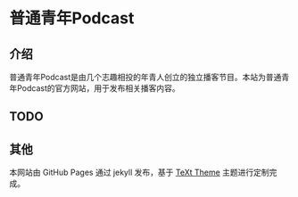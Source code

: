 # 普通青年Podcast
## 介绍

普通青年Podcast是由几个志趣相投的年青人创立的独立播客节目。本站为普通青年Podcast的官方网站，用于发布相关播客内容。

## TODO


## 其他
本网站由 GitHub Pages 通过 jekyll 发布，基于
[TeXt Theme](https://github.com/kitian616/jekyll-TeXt-theme)
主题进行定制完成。


